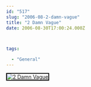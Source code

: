```yaml
---
id: "517"
slug: "2006-08-2-damn-vague"
title: "2 Damn Vague"
date: 2006-08-30T17:00:24.000Z



tags:

  - "General"
---
```

<div class="sqs-html-content">
  <div style="float: left; margin-right: 10px; margin-bottom: 10px;"> <a href="http://www.flickr.com/photos/mclazarus/229461493/" title="2 Damn Vague"><img src="http://static.flickr.com/74/229461493_0af11ecf2c_m.jpg" alt="2 Damn Vague" style="border: solid 2px #000000;" /></a>
</div>
<p><br clear="all" /></p>
</div>
